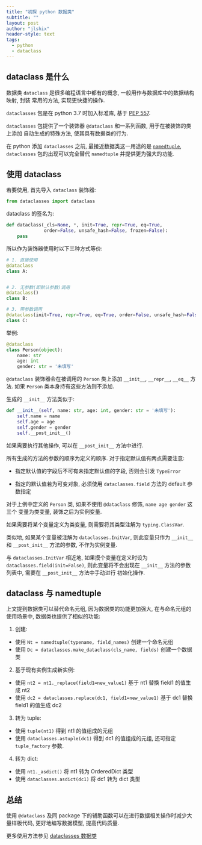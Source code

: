 ```yaml
---
title: "初探 python 数据类"
subtitle: ""
layout: post
author: "jlshix"
header-style: text
tags:
  - python
  - dataclass
---
```


## dataclass 是什么

数据类 `dataclass` 是很多编程语言中都有的概念, 一般用作与数据库中的数据结构映射, 封装
常用的方法, 实现更快捷的操作.

`dataclasses` 包是在 python 3.7 时加入标准库, 基于 [PEP 557](https://www.python.org/dev/peps/pep-0557/).

`dataclasses` 包提供了一个装饰器 `@dataclass` 和一系列函数, 用于在被装饰的类上添加
自动生成的特殊方法, 使其具有数据类的行为.

在 python 添加 `dataclasses` 之前, 最接近数据类这一用途的是 [`namedtuple`][1],
`dataclasses` 包的出现可以完全替代 `namedtuple` 并提供更为强大的功能.


## 使用 dataclass

若要使用, 首先导入 `dataclass` 装饰器:

```python
from dataclasses import dataclass
```

dataclass 的签名为:

```python
def dataclass(_cls=None, *, init=True, repr=True, eq=True, 
              order=False, unsafe_hash=False, frozen=False):
    pass
```

所以作为装饰器使用时以下三种方式等价:

```python
# 1. 直接使用
@dataclass
class A:


# 2. 无参数(即默认参数)调用
@dataclass()
class B:

# 3. 带参数调用
@dataclass(init=True, repr=True, eq=True, order=False, unsafe_hash=False, frozen=False)
class C:

```

举例:

```python
@dataclass
class Person(object):
    name: str
    age: int
    gender: str = '未填写'
```

`@dataclass` 装饰器会在被调用的 `Person` 类上添加 `__init__`, `__repr__`,
`__eq__` 方法. 如果 `Person` 类本身持有这些方法则不添加.

生成的 `__init__` 方法类似于:

```python
def __init__(self, name: str, age: int, gender: str = '未填写'):
    self.name = name
    self.age = age
    self.gender = gender
    self.__post_init__()
```

如果需要执行其他操作, 可以在 `__post_init__` 方法中进行.

所有生成的方法的参数的顺序为定义的顺序. 对于指定默认值有两点需要注意:

- 指定默认值的字段后不可有未指定默认值的字段, 否则会引发 `TypeError`

- 指定的默认值若为可变对象, 必须使用 `dataclasses.field` 方法的 default 参数指定

对于上例中定义的 `Person` 类, 如果不使用 `@dataclass` 修饰, `name age gender` 这三个
变量为类变量, 装饰之后为实例变量.

如果需要将某个变量定义为类变量, 则需要将其类型注解为 `typing.ClassVar`.

类似地, 如果某个变量被注解为 `dataclasses.InitVar`, 则此变量只作为 `__init__` 和
`__post_init__` 方法的参数, 不作为实例变量.

与 `dataclasses.InitVar` 相近地, 如果摸个变量在定义时设为 `dataclasses.field(init=False)`,
则此变量将不会出现在 `__init__` 方法的参数列表中, 需要在 `__post_init__` 方法中手动进行
初始化操作.


## dataclass 与 namedtuple

上文提到数据类可以替代命名元组, 因为数据类的功能更加强大, 在与命名元组的使用场景中,
数据类也提供了相似的功能:

1. 创建:
  - 使用 `Nt = namedtuple(typename, field_names)` 创建一个命名元组
  - 使用 `Dc = dataclasses.make_dataclass(cls_name, fields)` 创建一个数据类

2. 基于现有实例生成新实例:
  - 使用 `nt2 = nt1._replace(field1=new_value1)` 基于 nt1 替换 field1 的值生成 nt2
  - 使用 `dc2 = dataclasses.replace(dc1, field1=new_value1)` 基于 dc1 替换 field1 的值生成 dc2

3. 转为 tuple:
  - 使用 `tuple(nt1)` 得到 nt1 的值组成的元组
  - 使用 `dataclasses.astuple(dc1)` 得到 dc1 的值组成的元组, 还可指定 `tuple_factory` 参数.

4. 转为 dict:
  - 使用 `nt1._asdict()` 将 nt1 转为 OrderedDict 类型
  - 使用 `dataclasses.asdict(dc1)` 将 dc1 转为 dict 类型


## 总结

使用 `@dataclass` 及同 package 下的辅助函数可以在进行数据相关操作时减少大量样板代码,
更好地编写数据模型, 提高代码质量.

更多使用方法参见 [dataclasses 数据类][2]


[1]: https://docs.python.org/zh-cn/3/library/collections.html#collections.namedtuple
[2]: https://docs.python.org/zh-cn/3/library/dataclasses.html